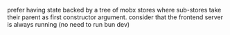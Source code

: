 prefer having state backed by a tree of mobx stores where sub-stores take their parent as first constructor argument.
consider that the frontend server is always running (no need to run bun dev)
